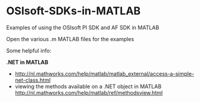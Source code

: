 # OSIsoft-SDKs-in-MATLAB
Examples of using the OSIsoft PI SDK and AF SDK in MATLAB

Open the various .m MATLAB files for the examples

Some helpful info:

**.NET in MATLAB**

 - http://nl.mathworks.com/help/matlab/matlab_external/access-a-simple-net-class.html
 - viewing the methods available on a .NET object in MATLAB http://nl.mathworks.com/help/matlab/ref/methodsview.html
